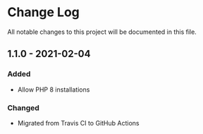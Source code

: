 # Change Log

All notable changes to this project will be documented in this file.

## 1.1.0 - 2021-02-04

### Added
- Allow PHP 8 installations

### Changed
- Migrated from Travis CI to GitHub Actions

